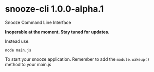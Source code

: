 # snooze-cli 1.0.0-alpha.1

Snooze Command Line Interface

**Inoperable at the moment. Stay tuned for updates.**

Instead use.

	node main.js

To start your snooze application. Remember to add the `module.wakeup()` method to your main.js